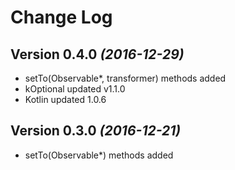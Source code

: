 Change Log
==========

Version 0.4.0 *(2016-12-29)*
----------------------------

* setTo(Observable*, transformer) methods added
* kOptional updated v1.1.0
* Kotlin updated 1.0.6

Version 0.3.0 *(2016-12-21)*
----------------------------

* setTo(Observable*) methods added